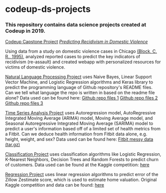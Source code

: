 # codeup-ds-projects
### This repository contains data science projects created at Codeup in 2019. 
<p><a href="https://github.com/codeup-capstone-one/domestic-violence">Codeup Capstone Project</a> <a href="https://ddfloww.com/domestic-violence"><em>Predicting Recidivism in Domestic Violence</em></a></p>
<p>Using data from a study on domestic violence cases in Chicago <a href="https://www.icpsr.umich.edu/icpsrweb/NACJD/studies/3002">(Block, C. R., 1995)</a>, analyzed reported cases to predict the key indicators of recidivism (re-assault) and created webapp with personalized resources for victims of domestic violence.</p>

<a href='https://github.com/jessejinnaruiz/codeup-ds-projects/blob/master/jesse_nlp_nb.ipynb'>Natural Language Processing Project</a> uses Naive Bayes, Linear Support Vector Machine, and Logistic Regression algorithms and Keras library to predict the programming language of Github repository's README files. Can we tell what language the repo is written in based on the readme file alone? Data used can be found here: 
<a href='https://drive.google.com/file/d/1dG70nYhhvwHqMTlQoke8IOW7ihFj1_0n/view?usp=sharing'>Github repo files 1</a>
<a href='https://drive.google.com/file/d/1L1AIJ5lFWyizCdSQmPsQakKSKZjW6HIf/view?usp=sharing'>Github repo files 2</a>
<a href='https://drive.google.com/file/d/1SsQUFi-bKbyvyo8wPja12xkhMp5n6TyA/view?usp=sharing'>Github repo files 3</a>


<a href='https://github.com/jessejinnaruiz/codeup-ds-projects/blob/master/jesse_fitbit.ipynb'>Time Series Analysis Project</a> uses Autoregression model, AutoRegressive Integrated Moving Average (ARIMA) model, Moving Average model, and  Seasonal Autoregressive Integrated Moving Average (SARIMA) model to predict a user's  information based off of a limited set of health metrics from a Fitbit. Can we deduce health information from Fitbit data alone, e.g. height, weight, and sex? Data used can be found here: 
<a href='https://drive.google.com/file/d/1ogqNLhgCRf7WHgwgcFucFvBqnyQbP4jA/view?usp=sharing'>Fitbit messy data (tar.gz)</a>


<a href='https://github.com/jessejinnaruiz/codeup-ds-projects/blob/master/Classification_Proj_JesseRuiz.ipynb'>Classification Project</a> uses classification algorithms like Logistic Regression, K-Nearest Neighbors, Decision Trees and Random Forests to predict churn of customers. Data used can be found at the Kaggle competition: <a href='https://www.kaggle.com/vhcg77/telcom-churns-dataset'>here</a>

<a href='https://github.com/jessejinnaruiz/codeup-ds-projects/blob/master/Regression_Proj_JesseRuiz.ipynb'>Regression Project</a> uses linear regression algorithms to predict error of the Zillow Zestimate score, which is used to estimate home valuation. Original Kaggle competition and data can be found: <a href='https://www.kaggle.com/c/zillow-prize-1'>here</a>

